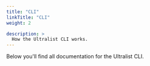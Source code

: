 ```yaml
---
title: "CLI"
linkTitle: "CLI"
weight: 2

description: >
  How the Ultralist CLI works.
---
```


Below you'll find all documentation for the Ultralist CLI.
